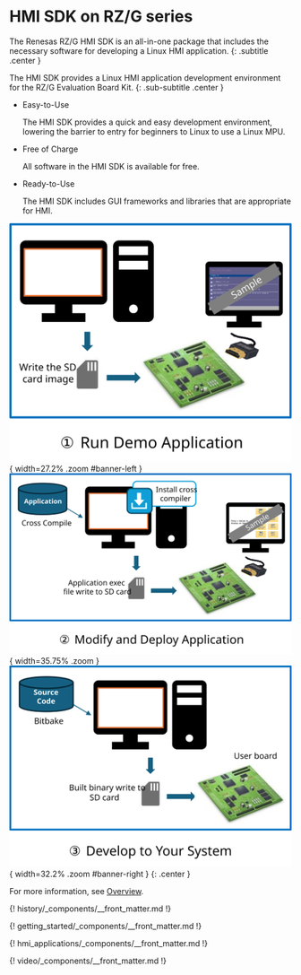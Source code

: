 # HMI SDK on RZ/G series

The Renesas RZ/G HMI SDK is an all-in-one package that includes the necessary software for developing a Linux HMI application.
{: .subtitle .center }

The HMI SDK provides a Linux HMI application development environment for the RZ/G Evaluation Board Kit.
{: .sub-subtitle .center }

* Easy-to-Use

    The HMI SDK provides a quick and easy development environment, lowering the barrier to entry for beginners to Linux to use a Linux MPU.

* Free of Charge

    All software in the HMI SDK is available for free.

* Ready-to-Use

    The HMI SDK includes GUI frameworks and libraries that are appropriate for HMI.

![](assets/images/banner-01.svg){ width=27.2% .zoom #banner-left }
![](assets/images/banner-02.svg){ width=35.75% .zoom }
![](assets/images/banner-03.svg){ width=32.2% .zoom #banner-right }
{: .center }

For more information, see [Overview](overview/index.md).

{! history/_components/__front_matter.md !}

{! getting_started/_components/__front_matter.md !}

{! hmi_applications/_components/__front_matter.md !}

{! video/_components/__front_matter.md !}
